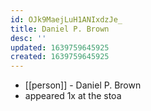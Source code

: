 ```yaml
---
id: OJk9MaejLuH1ANIxdzJe_
title: Daniel P. Brown
desc: ''
updated: 1639759645925
created: 1639759645925
---
```



- [[person]] - Daniel P. Brown
- appeared 1x at the stoa
